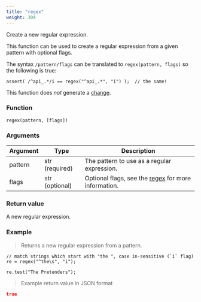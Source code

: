 ```yaml
---
title: "regex"
weight: 304
---
```


Create a new regular expression.

This function can be used to create a regular expression from a given pattern with optional flags.

The syntax `/pattern/flags` can be translated to `regex(pattern, flags)` so the following is true:

```thingsdb,should_pass
assert( /^api_.*/i == regex("^api_.*", "i") );  // the same!
```

This function does *not* generate a [change](../../overview/changes).

### Function

`regex(pattern, [flags])`

### Arguments

Argument | Type | Description
-------- | ---- | -----------
pattern | str (required) | The pattern to use as a regular expression.
flags | str (optional) | Optional flags, see the [regex](../../data-types/regex#flags) for more information.


### Return value

A new regular expression.

### Example

> Returns a new regular expression from a pattern.

```thingsdb,should_pass
// match strings which start with "the ", case in-sensitive (`i` flag)
re = regex("^the\s", "i");

re.test("The Pretenders");
```

> Example return value in JSON format

```json
true
```
